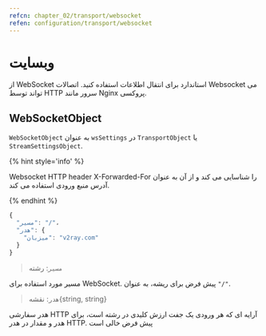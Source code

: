 ```yaml
---
refcn: chapter_02/transport/websocket
refen: configuration/transport/websocket
---
```

# وبسایت

از WebSocket استاندارد برای انتقال اطلاعات استفاده کنید. اتصالات Websocket می تواند توسط HTTP سرور مانند Nginx پروکسی.

## WebSocketObject

`WebSocketObject` به عنوان `wsSettings` در `TransportObject` یا `StreamSettingsObject`.

{% hint style='info' %}

Websocket HTTP header X-Forwarded-For را شناسایی می کند و از آن به عنوان آدرس منبع ورودی استفاده می کند.

{% endhint %}

```javascript
{
  "مسیر": "/"،
  "هدر": {
    "میزبان": "v2ray.com"
  }
}
```

> `مسیر`: رشته

مسیر مورد استفاده برای WebSocket. پیش فرض برای ریشه، به عنوان `"/"`.

> `هدر`: نقشه{string, string}

هدر سفارشی HTTP آرایه ای که هر ورودی یک جفت ارزش کلیدی در رشته است، برای هدر و مقدار در هدر HTTP. پیش فرض خالی است